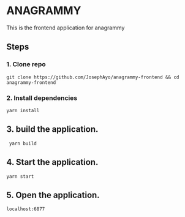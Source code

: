 # ANAGRAMMY
This is the frontend application for anagrammy

## Steps

### 1. Clone repo
```
git clone https://github.com/JosephAyo/anagrammy-frontend && cd anagrammy-frontend
```
### 2. Install dependencies
```
yarn install
```
## 3. build the application.
```
 yarn build 
```
## 4. Start the application.
``` 
yarn start
```
## 5. Open the application.
```
localhost:6877
```